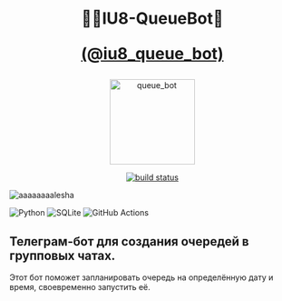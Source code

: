 <h1 align="center"> 🚶🚶IU8-QueueBot🚶 

<a href="https://t.me/iu8_queue_bot">(@iu8_queue_bot)</a> </h1>

<p align="center">
<img alt="queue_bot" height="150" src="https://user-images.githubusercontent.com/55093100/147390446-d783063a-e68e-4caa-9711-731c13a9fd2d.png" width="150"/>
</p>

<p align="center">
  <a href="https://www.npmjs.com/package/readme-md-generator">
    <img alt="build status" src="https://github.com/aaaaaaaalesha/iu8_queue_bot/actions/workflows/main.yml/badge.svg" />
  </a>
</p>

<img alt="aaaaaaaalesha" src="https://img.shields.io/badge/aaaaaaaalesha-2CA5E0?style=for-the-badge&logo=telegram&logoColor=white"/>

![Python](https://img.shields.io/badge/python-3670A0?style=for-the-badge&logo=python&logoColor=ffdd54)
![SQLite](https://img.shields.io/badge/sqlite-%2307405e.svg?style=for-the-badge&logo=sqlite&logoColor=white)
![GitHub Actions](https://img.shields.io/badge/githubactions-%232671E5.svg?style=for-the-badge&logo=githubactions&logoColor=white)

## Телеграм-бот для создания очередей в групповых чатах.

Этот бот поможет запланировать очередь на определённую дату и время, своевременно запустить её.



